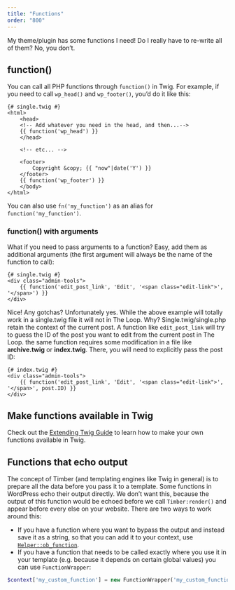 ```yaml
---
title: "Functions"
order: "800"
---
```


My theme/plugin has some functions I need! Do I really have to re-write all of them?
No, you don’t.

## function()

You can call all PHP functions through `function()` in Twig. For example, if you need to call `wp_head()` and `wp_footer()`, you’d do it like this:

```twig
{# single.twig #}
<html>
    <head>
    <!-- Add whatever you need in the head, and then...-->
    {{ function('wp_head') }}
    </head>

    <!-- etc... -->

    <footer>
        Copyright &copy; {{ "now"|date('Y') }}
    </footer>
    {{ function('wp_footer') }}
    </body>
</html>
```

You can also use `fn('my_function')` as an alias for `function('my_function')`.

### function() with arguments

What if you need to pass arguments to a function? Easy, add them as additional arguments (the first argument will always be the name of the function to call):

```twig
{# single.twig #}
<div class="admin-tools">
    {{ function('edit_post_link', 'Edit', '<span class="edit-link">', '</span>') }}
</div>
```

Nice! Any gotchas? Unfortunately yes. While the above example will totally work in a single.twig file it will not in The Loop. Why? Single.twig/single.php retain the context of the current post. A function like `edit_post_link` will try to guess the ID of the post you want to edit from the current post in The Loop. the same function requires some modification in a file like **archive.twig** or **index.twig**. There, you will need to explicitly pass the post ID:

```twig
{# index.twig #}
<div class="admin-tools">
    {{ function('edit_post_link', 'Edit', '<span class="edit-link">', '</span>', post.ID) }}
</div>
```

## Make functions available in Twig

Check out the [Extending Twig Guide](https://timber.github.io/docs/v2/guides/extending-twig/) to learn how to make your own functions available in Twig.

## Functions that echo output

The concept of Timber (and templating engines like Twig in general) is to prepare all the data before you pass it to a template. Some functions in WordPress echo their output directly. We don’t want this, because the output of this function would be echoed before we call `Timber:render()` and appear before every else on your website. There are two ways to work around this:

- If you have a function where you want to bypass the output and instead save it as a string, so that you can add it to your context, use [`Helper::ob_function`](https://timber.github.io/docs/v2/reference/timber-helper/#ob_function).
- If you have a function that needs to be called exactly where you use it in your template (e.g. because it depends on certain global values) you can use `FunctionWrapper`:

```php
$context['my_custom_function'] = new FunctionWrapper('my_custom_function', $array_of_arguments);
```

